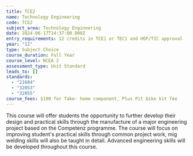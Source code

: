 ```yaml
---
title: TCE2
name: Technology Engineering
code: TCE2
subject_area: Technology Engineering
date: 2024-06-17T14:37:00.000Z
entry_requirements: 12 credits in TCE1 or TEC1 and HOF/TIC approval
year: "12"
type: Subject Choice
course_duration: Full Year
course_level: NCEA 2
assessment_type: Unit Standard
leads_to: []
standards:
  - "21684"
  - "32053"
  - "32055"
course_fees: $100 for Take- home component, Plus Pit bike kit fee
---
```

This course will offer students the opportunity to further develop their design and practical skills through the manufacture of a major engineering project based on the Competenz programme. The course will focus on improving student's practical skills through common project work, mig welding skills will also be taught in detail. Advanced engineering skills will be developed throughout this course.
